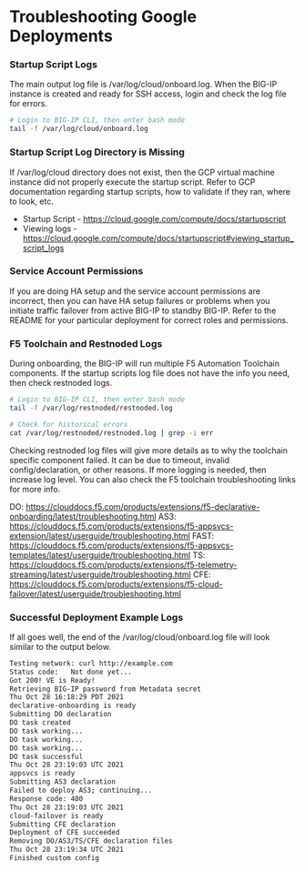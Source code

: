 # Troubleshooting Google Deployments

<!-- spell-checker: ignore volterra markdownlint nating vnet -->

### Startup Script Logs
The main output log file is /var/log/cloud/onboard.log. When the BIG-IP instance is created and ready for SSH access, login and check the log file for errors.

```bash
# Login to BIG-IP CLI, then enter bash mode
tail -f /var/log/cloud/onboard.log
```

### Startup Script Log Directory is Missing
If /var/log/cloud directory does not exist, then the GCP virtual machine instance did not properly execute the startup script. Refer to GCP documentation regarding startup scripts, how to validate if they ran, where to look, etc.

- Startup Script - https://cloud.google.com/compute/docs/startupscript
- Viewing logs - https://cloud.google.com/compute/docs/startupscript#viewing_startup_script_logs

### Service Account Permissions
If you are doing HA setup and the service account permissions are incorrect, then you can have HA setup failures or problems when you initiate traffic failover from active BIG-IP to standby BIG-IP. Refer to the README for your particular deployment for correct roles and permissions.

### F5 Toolchain and Restnoded Logs
During onboarding, the BIG-IP will run multiple F5 Automation Toolchain components. If the startup scripts log file does not have the info you need, then check restnoded logs.

```bash
# Login to BIG-IP CLI, then enter bash mode
tail -f /var/log/restnoded/restnoded.log

# Check for historical errors
cat /var/log/restnoded/restnoded.log | grep -i err
```

Checking restnoded log files will give more details as to why the toolchain specific component failed. It can be due to timeout, invalid config/declaration, or other reasons. If more logging is needed, then increase log level. You can also check the F5 toolchain troubleshooting links for more info.

DO: https://clouddocs.f5.com/products/extensions/f5-declarative-onboarding/latest/troubleshooting.html
AS3: https://clouddocs.f5.com/products/extensions/f5-appsvcs-extension/latest/userguide/troubleshooting.html
FAST: https://clouddocs.f5.com/products/extensions/f5-appsvcs-templates/latest/userguide/troubleshooting.html
TS: https://clouddocs.f5.com/products/extensions/f5-telemetry-streaming/latest/userguide/troubleshooting.html
CFE: https://clouddocs.f5.com/products/extensions/f5-cloud-failover/latest/userguide/troubleshooting.html

### Successful Deployment Example Logs
If all goes well, the end of the /var/log/cloud/onboard.log file will look similar to the output below.

```bash
Testing network: curl http://example.com
Status code:   Not done yet...
Got 200! VE is Ready!
Retrieving BIG-IP password from Metadata secret
Thu Oct 28 16:18:29 PDT 2021
declarative-onboarding is ready
Submitting DO declaration
DO task created
DO task working...
DO task working...
DO task working...
DO task successful
Thu Oct 28 23:19:03 UTC 2021
appsvcs is ready
Submitting AS3 declaration
Failed to deploy AS3; continuing...
Response code: 400
Thu Oct 28 23:19:03 UTC 2021
cloud-failover is ready
Submitting CFE declaration
Deployment of CFE succeeded
Removing DO/AS3/TS/CFE declaration files
Thu Oct 28 23:19:34 UTC 2021
Finished custom config
```
